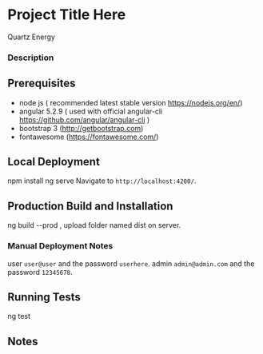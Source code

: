 # Project Title Here
Quartz Energy

### Description


## Prerequisites
 - node js ( recommended latest stable version https://nodejs.org/en/)
 - angular 5.2.9 ( used with official angular-cli https://github.com/angular/angular-cli )
 - bootstrap 3 (http://getbootstrap.com)
 - fontawesome (https://fontawesome.com/)


## Local Deployment
npm install
ng serve
Navigate to `http://localhost:4200/`.

## Production Build and Installation
ng build --prod , upload folder named dist on server.

### Manual Deployment Notes
user `user@user` and the password `userhere`.
admin `admin@admin.com` and the password `12345678`.

## Running Tests
ng test 

## Notes
